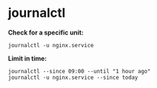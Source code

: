 # journalctl

**Check for a specific unit:**
```
journalctl -u nginx.service
```

**Limit in time:**
```
journalctl --since 09:00 --until "1 hour ago"
journalctl -u nginx.service --since today
```

